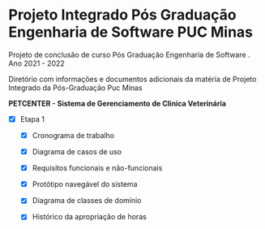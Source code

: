 # Projeto Integrado Pós Graduação Engenharia de Software PUC Minas

Projeto de conclusão de curso Pós Graduação Engenharia de Software .
Ano 2021 - 2022

Diretório com informações e documentos adicionais da matéria de Projeto Integrado da Pós-Graduação Puc Minas 

**PETCENTER - Sistema de Gerenciamento de Clinica Veterinária**
 - [x] Etapa 1
 
     - [x] Cronograma de trabalho
 
     - [x] Diagrama de casos de uso
 
     - [x] Requisitos funcionais e não-funcionais
 
     - [x] Protótipo navegável do sistema
 
     - [x] Diagrama de classes de domínio
     
     - [x] Histórico da apropriação de horas
 
 
